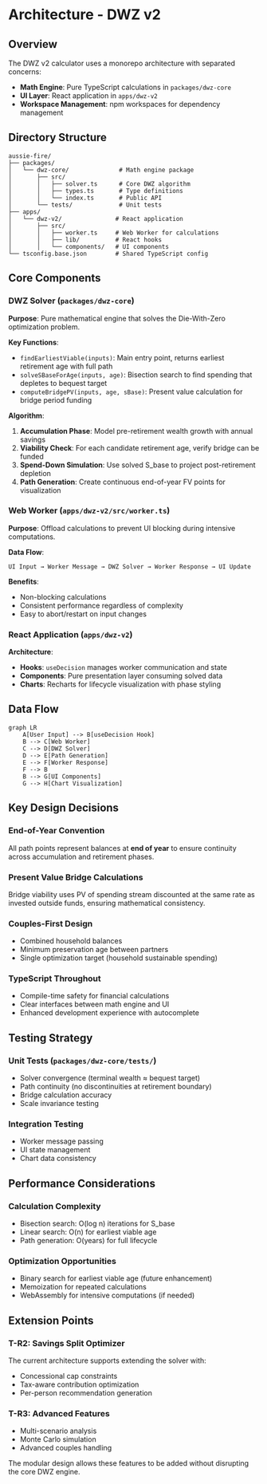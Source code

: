 # Architecture - DWZ v2

## Overview

The DWZ v2 calculator uses a monorepo architecture with separated concerns:

- **Math Engine**: Pure TypeScript calculations in `packages/dwz-core`
- **UI Layer**: React application in `apps/dwz-v2`
- **Workspace Management**: npm workspaces for dependency management

## Directory Structure

```
aussie-fire/
├── packages/
│   └── dwz-core/              # Math engine package
│       ├── src/
│       │   ├── solver.ts      # Core DWZ algorithm
│       │   ├── types.ts       # Type definitions
│       │   └── index.ts       # Public API
│       └── tests/             # Unit tests
├── apps/
│   └── dwz-v2/               # React application
│       ├── src/
│       │   ├── worker.ts     # Web Worker for calculations
│       │   ├── lib/          # React hooks
│       │   └── components/   # UI components
└── tsconfig.base.json        # Shared TypeScript config
```

## Core Components

### DWZ Solver (`packages/dwz-core`)

**Purpose**: Pure mathematical engine that solves the Die-With-Zero optimization problem.

**Key Functions**:
- `findEarliestViable(inputs)`: Main entry point, returns earliest retirement age with full path
- `solveSBaseForAge(inputs, age)`: Bisection search to find spending that depletes to bequest target
- `computeBridgePV(inputs, age, sBase)`: Present value calculation for bridge period funding

**Algorithm**:
1. **Accumulation Phase**: Model pre-retirement wealth growth with annual savings
2. **Viability Check**: For each candidate retirement age, verify bridge can be funded
3. **Spend-Down Simulation**: Use solved S_base to project post-retirement depletion
4. **Path Generation**: Create continuous end-of-year FV points for visualization

### Web Worker (`apps/dwz-v2/src/worker.ts`)

**Purpose**: Offload calculations to prevent UI blocking during intensive computations.

**Data Flow**:
```
UI Input → Worker Message → DWZ Solver → Worker Response → UI Update
```

**Benefits**:
- Non-blocking calculations
- Consistent performance regardless of complexity
- Easy to abort/restart on input changes

### React Application (`apps/dwz-v2`)

**Architecture**:
- **Hooks**: `useDecision` manages worker communication and state
- **Components**: Pure presentation layer consuming solved data
- **Charts**: Recharts for lifecycle visualization with phase styling

## Data Flow

```mermaid
graph LR
    A[User Input] --> B[useDecision Hook]
    B --> C[Web Worker]
    C --> D[DWZ Solver]
    D --> E[Path Generation]
    E --> F[Worker Response]
    F --> B
    B --> G[UI Components]
    G --> H[Chart Visualization]
```

## Key Design Decisions

### End-of-Year Convention
All path points represent balances at **end of year** to ensure continuity across accumulation and retirement phases.

### Present Value Bridge Calculations
Bridge viability uses PV of spending stream discounted at the same rate as invested outside funds, ensuring mathematical consistency.

### Couples-First Design
- Combined household balances
- Minimum preservation age between partners
- Single optimization target (household sustainable spending)

### TypeScript Throughout
- Compile-time safety for financial calculations
- Clear interfaces between math engine and UI
- Enhanced development experience with autocomplete

## Testing Strategy

### Unit Tests (`packages/dwz-core/tests/`)
- Solver convergence (terminal wealth ≈ bequest target)
- Path continuity (no discontinuities at retirement boundary)
- Bridge calculation accuracy
- Scale invariance testing

### Integration Testing
- Worker message passing
- UI state management
- Chart data consistency

## Performance Considerations

### Calculation Complexity
- Bisection search: O(log n) iterations for S_base
- Linear search: O(n) for earliest viable age
- Path generation: O(years) for full lifecycle

### Optimization Opportunities
- Binary search for earliest viable age (future enhancement)
- Memoization for repeated calculations
- WebAssembly for intensive computations (if needed)

## Extension Points

### T-R2: Savings Split Optimizer
The current architecture supports extending the solver with:
- Concessional cap constraints
- Tax-aware contribution optimization
- Per-person recommendation generation

### T-R3: Advanced Features
- Multi-scenario analysis
- Monte Carlo simulation
- Advanced couples handling

The modular design allows these features to be added without disrupting the core DWZ engine.